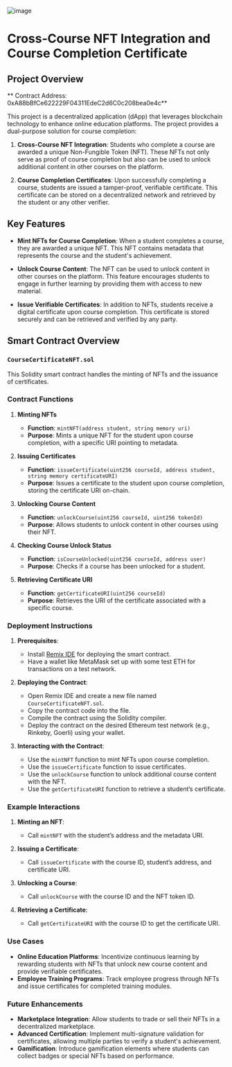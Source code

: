 ![image](https://github.com/user-attachments/assets/890c0d8c-1372-4e2f-bcff-bad9e05f8a50)

# Cross-Course NFT Integration and Course Completion Certificate

## Project Overview

** Contract Address: 0xA88bBfCe622229F04311EdeC2d6C0c208bea0e4c**

This project is a decentralized application (dApp) that leverages blockchain technology to enhance online education platforms. The project provides a dual-purpose solution for course completion:

1. **Cross-Course NFT Integration**: Students who complete a course are awarded a unique Non-Fungible Token (NFT). These NFTs not only serve as proof of course completion but also can be used to unlock additional content in other courses on the platform.
  
2. **Course Completion Certificates**: Upon successfully completing a course, students are issued a tamper-proof, verifiable certificate. This certificate can be stored on a decentralized network and retrieved by the student or any other verifier.

## Key Features

- **Mint NFTs for Course Completion**: When a student completes a course, they are awarded a unique NFT. This NFT contains metadata that represents the course and the student's achievement.

- **Unlock Course Content**: The NFT can be used to unlock content in other courses on the platform. This feature encourages students to engage in further learning by providing them with access to new material.

- **Issue Verifiable Certificates**: In addition to NFTs, students receive a digital certificate upon course completion. This certificate is stored securely and can be retrieved and verified by any party.

## Smart Contract Overview

### `CourseCertificateNFT.sol`

This Solidity smart contract handles the minting of NFTs and the issuance of certificates.

### Contract Functions

1. **Minting NFTs**
   - **Function**: `mintNFT(address student, string memory uri)`
   - **Purpose**: Mints a unique NFT for the student upon course completion, with a specific URI pointing to metadata.

2. **Issuing Certificates**
   - **Function**: `issueCertificate(uint256 courseId, address student, string memory certificateURI)`
   - **Purpose**: Issues a certificate to the student upon course completion, storing the certificate URI on-chain.

3. **Unlocking Course Content**
   - **Function**: `unlockCourse(uint256 courseId, uint256 tokenId)`
   - **Purpose**: Allows students to unlock content in other courses using their NFT.

4. **Checking Course Unlock Status**
   - **Function**: `isCourseUnlocked(uint256 courseId, address user)`
   - **Purpose**: Checks if a course has been unlocked for a student.

5. **Retrieving Certificate URI**
   - **Function**: `getCertificateURI(uint256 courseId)`
   - **Purpose**: Retrieves the URI of the certificate associated with a specific course.

### Deployment Instructions

1. **Prerequisites**:
   - Install [Remix IDE](https://remix.ethereum.org/) for deploying the smart contract.
   - Have a wallet like MetaMask set up with some test ETH for transactions on a test network.

2. **Deploying the Contract**:
   - Open Remix IDE and create a new file named `CourseCertificateNFT.sol`.
   - Copy the contract code into the file.
   - Compile the contract using the Solidity compiler.
   - Deploy the contract on the desired Ethereum test network (e.g., Rinkeby, Goerli) using your wallet.

3. **Interacting with the Contract**:
   - Use the `mintNFT` function to mint NFTs upon course completion.
   - Use the `issueCertificate` function to issue certificates.
   - Use the `unlockCourse` function to unlock additional course content with the NFT.
   - Use the `getCertificateURI` function to retrieve a student’s certificate.

### Example Interactions

1. **Minting an NFT**:
   - Call `mintNFT` with the student’s address and the metadata URI.
   
2. **Issuing a Certificate**:
   - Call `issueCertificate` with the course ID, student’s address, and certificate URI.

3. **Unlocking a Course**:
   - Call `unlockCourse` with the course ID and the NFT token ID.
   
4. **Retrieving a Certificate**:
   - Call `getCertificateURI` with the course ID to get the certificate URI.

### Use Cases

- **Online Education Platforms**: Incentivize continuous learning by rewarding students with NFTs that unlock new course content and provide verifiable certificates.
- **Employee Training Programs**: Track employee progress through NFTs and issue certificates for completed training modules.

### Future Enhancements

- **Marketplace Integration**: Allow students to trade or sell their NFTs in a decentralized marketplace.
- **Advanced Certification**: Implement multi-signature validation for certificates, allowing multiple parties to verify a student's achievement.
- **Gamification**: Introduce gamification elements where students can collect badges or special NFTs based on performance.
